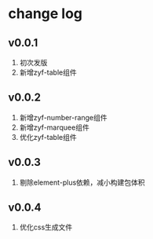 # change log

## v0.0.1

 1. 初次发版
 2. 新增zyf-table组件

## v0.0.2

 1. 新增zyf-number-range组件
 2. 新增zyf-marquee组件
 3. 优化zyf-table组件

## v0.0.3

 1. 剔除element-plus依赖，减小构建包体积

## v0.0.4

 1. 优化css生成文件
